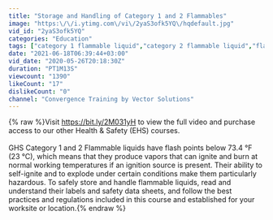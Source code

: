 ```yaml
---
title: "Storage and Handling of Category 1 and 2 Flammables"
image: "https:\/\/i.ytimg.com\/vi\/2yaS3ofk5YQ\/hqdefault.jpg"
vid_id: "2yaS3ofk5YQ"
categories: "Education"
tags: ["category 1 flammable liquid","category 2 flammable liquid","flammable liquid safety training"]
date: "2021-06-18T06:39:44+03:00"
vid_date: "2020-05-26T20:18:30Z"
duration: "PT1M13S"
viewcount: "1390"
likeCount: "17"
dislikeCount: "0"
channel: "Convergence Training by Vector Solutions"
---
```

{% raw %}Visit <a rel="nofollow" target="blank" href="https://bit.ly/2M031yH">https://bit.ly/2M031yH</a> to view the full video and purchase access to our other Health &amp; Safety (EHS) courses.<br /><br />GHS Category 1 and 2 Flammable liquids have flash points below 73.4 °F (23 °C), which means that they produce vapors that can ignite and burn at normal working temperatures if an ignition source is present. Their ability to self-ignite and to explode under certain conditions make them particularly hazardous. To safely store and handle flammable liquids, read and understand their labels and safety data sheets, and follow the best practices and regulations included in this course and established for your worksite or location.{% endraw %}
